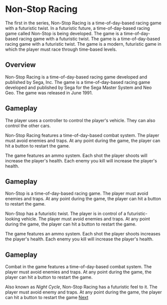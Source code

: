 # Non-Stop Racing

The first in the series, Non-Stop Racing is a time-of-day-based racing game with a futuristic twist. In a futuristic future, a time-of-day-based racing game called Non-Stop is being developed. The game is a time-of-day-based racing game with a futuristic twist. The game is a time-of-day-based racing game with a futuristic twist. The game is a modern, futuristic game in which the player must race through time-based levels.

## Overview

Non-Stop Racing is a time-of-day-based racing game developed and published by Sega, Inc. The game is a time-of-day-based racing game developed and published by Sega for the Sega Master System and Neo Geo. The game was released in June 1991.

## Gameplay

The player uses a controller to control the player's vehicle. They can also control the other cars.

Non-Stop Racing features a time-of-day-based combat system. The player must avoid enemies and traps. At any point during the game, the player can hit a button to restart the game.

The game features an ammo system. Each shot the player shoots will increase the player's health. Each enemy you kill will increase the player's health.

## Gameplay

Non-Stop is a time-of-day-based racing game. The player must avoid enemies and traps. At any point during the game, the player can hit a button to restart the game.

Non-Stop has a futuristic twist. The player is in control of a futuristic-looking vehicle. The player must avoid enemies and traps. At any point during the game, the player can hit a button to restart the game.

The game features an ammo system. Each shot the player shoots increases the player's health. Each enemy you kill will increase the player's health.

## Gameplay

Combat in the game features a time-of-day-based combat system. The player must avoid enemies and traps. At any point during the game, the player can hit a button to restart the game.

Also known as _Night Cycle_, Non-Stop Racing has a futuristic feel to it. The player must avoid enemy and traps. At any point during the game, the player can hit a button to restart the game
[Next](115.md)